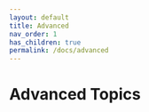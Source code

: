 ```yaml
---
layout: default
title: Advanced
nav_order: 1
has_children: true
permalink: /docs/advanced
---
```

# Advanced Topics